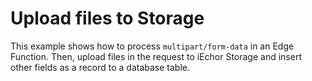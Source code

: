 # Upload files to Storage

This example shows how to process `multipart/form-data` in an Edge Function. Then, upload files in the request to iEchor Storage and insert other fields as a record to a database table.
